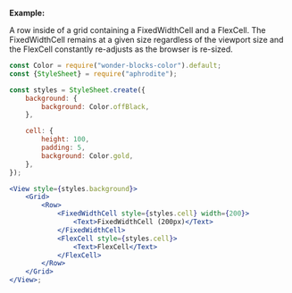 **Example:**

A row inside of a grid containing a FixedWidthCell and a FlexCell. The FixedWidthCell remains at a given size regardless of the viewport size and the FlexCell constantly re-adjusts as the browser is re-sized.

```jsx
const Color = require("wonder-blocks-color").default;
const {StyleSheet} = require("aphrodite");

const styles = StyleSheet.create({
	background: {
		background: Color.offBlack,
	},

	cell: {
		height: 100,
		padding: 5,
		background: Color.gold,
	},
});

<View style={styles.background}>
	<Grid>
		<Row>
			<FixedWidthCell style={styles.cell} width={200}>
				<Text>FixedWidthCell (200px)</Text>
			</FixedWidthCell>
			<FlexCell style={styles.cell}>
				<Text>FlexCell</Text>
			</FlexCell>
		</Row>
	</Grid>
</View>;
```
